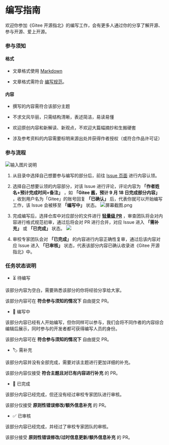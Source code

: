 # 编写指南

欢迎你参加《Gitee 开源指北》的编写工作，会有更多人通过你的分享了解开源、参与开源、爱上开源。

### 参与须知

#### 格式

* 文章格式使用 [Markdown](https://commonmark.org/help/)

* 文章格式需符合 [编写规范](https://gitee.com/oschina/gitee-osguide/blob/master/%E7%BC%96%E5%86%99%E8%A7%84%E8%8C%83.md)。

#### 内容
* 撰写的内容需符合该部分主题

* 不求文风华丽，只需结构清晰，表述简洁，易读易懂

* 欢迎原创内容和新解读、新观点，不欢迎大篇幅摘抄和生搬硬套

* 涉及参考资料的内容需要标明来源出处并获得作者授权（或符合作品许可证）

### 参与流程
![输入图片说明](https://images.gitee.com/uploads/images/2020/0910/171310_88ee84ac_5694891.png "屏幕截图.png")

1. 从目录中选择自己想要参与编写的部分后，前往 [Issue 页面](https://gitee.com/oschina/gitee-osguide/board?issue_type_id=261607) 进行内容认领。

2. 选择自己想要认领的内容部分，对该 Issue 进行评论，评论内容为 **「作者姓名+预计完成时间+备注」** ，如 **「Gitee 酱，预计 9 月 18 日完成部分内容」** ，收到用户名为「Gitee」的账号回复 **「已确认」** 后，代表你就可以开始编写工作，该 Issue 会被移至 **「编写中」** 状态。
![](https://images.gitee.com/uploads/images/2020/0907/160203_e8605504_5694891.png "屏幕截图.png")

3. 完成编写后，选择仓库中对应部分的文件进行 **[轻量级 PR](https://gitee.com/help/articles/4291)** ，审查团队将会对内容进行格式规范初审，通过后将会对 PR 进行合并，对应 Issue 进入 **「需补充」** 或 **「已完成」** 状态。
![](https://s31.aconvert.com/convert/p3r68-cdx67/nspk0-1ixp6.gif)
4. 审校专家团队会对 **「已完成」** 的内容进行内容正确性复审，通过后该内容对应 Issue 进入 **「已审核」** 状态，代表该部分内容已确认收录进《Gitee 开源指北》中。

### 任务状态说明

* ⏳ 待编写

该部分内容为空白，需要熟悉该部分的你将经验分享给大家。

该部分内容可在 **符合参与须知的情况下** 自由提交 PR。

* 📝 编写中

该部分内容已经有人开始编写，但你同样可以参与，我们会将不同作者的内容综合编辑后展示，同时参与的开发者都可获得编写人员的身份。

该部分内容可在 **符合参与须知的情况下** 自由提交 PR。

* 🏷 需补充

该部分内容并没有全部完成，需要对该主题进行更加详细的补充。

该部分内容仅接受 **符合主题且对已有内容进行补充** 的 PR。


* 📔 已完成

该部分内容已经完成，但还没有经过审校专家团队进行审核。

该部分仅接受 **原则性错误修改/额外信息补充** 的 PR。


* ✅ 已审核

该部分内容已经完成，并经过了审校专家团队的审核。

该部分接受 **原则性错误修改/过时信息更新/额外信息补充** 的 PR。
